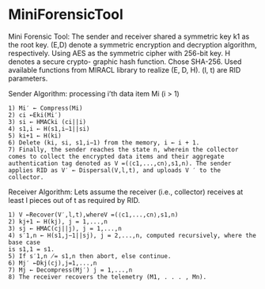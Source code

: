 # MiniForensicTool

Mini Forensic Tool: The sender and receiver shared a symmetric key k1 as the root key. (E,D) denote a symmetric encryption and decryption algorithm, respectively. Using AES as the symmetric cipher with 256-bit key. H denotes a secure crypto- graphic hash function. Chose SHA-256. Used available functions from MIRACL library to realize (E, D, H).  (l, t) are RID parameters.



Sender Algorithm: processing i’th data item Mi (i > 1)

	1) Mi′ ← Compress(Mi) 
	2) ci ←Eki(Mi′)
	3) si ← HMACki (ci||i) 
	4) s1,i ← H(s1,i−1||si)
	5) ki+1 ← H(ki)
	6) Delete (ki, si, s1,i−1) from the memory, i ← i + 1.
	7) Finally, the sender reaches the state n, wherein the collector comes to collect the encrypted data items and their aggregate authentication tag denoted as V =(⟨c1,...,cn⟩,s1,n). The sender applies RID as V′ ← Dispersal(V,l,t), and uploads V ′ to the collector.



Receiver Algorithm: Lets assume the receiver (i.e., collector) receives at least l pieces out of t as required by RID.

	1) V ←Recover(V′,l,t),whereV =(⟨c1,...,cn⟩,s1,n)
	2) kj+1 ← H(kj), j = 1,...,n
	3) sj ← HMAC(cj||j), j = 1,...,n
	4) s′1,n ← H(s1,j−1||sj), j = 2,...,n, computed recursively, where the base case
	is s1,1 = s1.
	5) If s′1,n ̸= s1,n then abort, else continue.
	6) Mj′ ←Dkj(cj),j=1,...,n
	7) Mj ← Decompress(Mj′) j = 1,...,n
	8) The receiver recovers the telemetry (M1, . . . , Mn).
